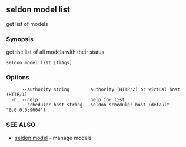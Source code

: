 ---
---

## seldon model list

get list of models

### Synopsis

get the list of all models with their status

```
seldon model list [flags]
```

### Options

```
      --authority string        authority (HTTP/2) or virtual host (HTTP/1)
  -h, --help                    help for list
      --scheduler-host string   seldon scheduler host (default "0.0.0.0:9004")
```

### SEE ALSO

* [seldon model](seldon_model.md)	 - manage models

